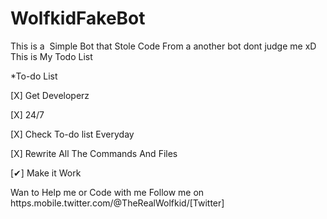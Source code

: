 # WolfkidFakeBot
This is a  Simple Bot that Stole Code From a another bot dont judge me xD
This is My Todo List

*To-do List



[X] Get Developerz

[X] 24/7

[X] Check To-do list Everyday

[X] Rewrite All The Commands And Files

[✔] Make it Work



Wan to Help me or Code with me Follow me on 
https.mobile.twitter.com/@TheRealWolfkid/[Twitter]
